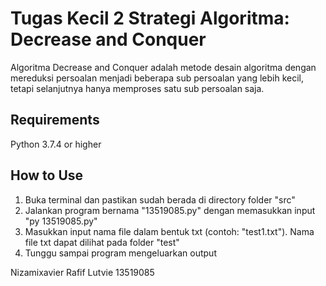 # Tugas Kecil 2 Strategi Algoritma: Decrease and Conquer
Algoritma Decrease and Conquer adalah metode desain algoritma dengan mereduksi persoalan menjadi beberapa sub persoalan yang lebih kecil, tetapi selanjutnya hanya memproses satu sub persoalan saja.

## Requirements
Python 3.7.4 or higher

## How to Use
1. Buka terminal dan pastikan sudah berada di directory folder "src"
2. Jalankan program bernama "13519085.py" dengan memasukkan input "py 13519085.py"
3. Masukkan input nama file dalam bentuk txt (contoh: "test1.txt"). Nama file txt dapat dilihat pada folder "test"
4. Tunggu sampai program mengeluarkan output


Nizamixavier Rafif Lutvie
13519085

